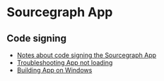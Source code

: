 # Sourcegraph App

## Code signing

- [Notes about code signing the Sourcegraph App](./codesigning.md)
- [Troubleshooting App not loading](./troubleshooting.md)
- [Building App on Windows](./windows.md)
